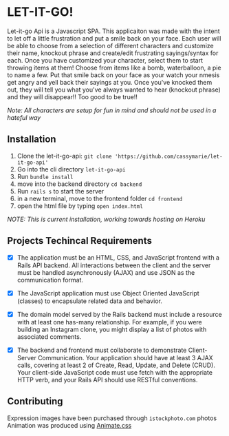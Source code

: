# LET-IT-GO!

Let-it-go Api is a Javascript SPA.  This applicaiton was made with the intent to let off a little frustration and put a smile back on your face.  Each user will be able to choose from a selection of different characters and customize their name, knockout phrase and create/edit frustrating sayings/syntax for each.  Once you have customized your character, select them to start throwing items at them!  Choose from items like a bomb, waterballoon, a pie to name a few.  Put that smile back on your face as your watch your nmesis get angry and yell back their sayings at you.  Once you've knocked them out, they will tell you what you've always wanted to hear (knockout phrase) and they will disappear!! Too good to be true!!  

*Note: All characters are setup for fun in mind and should not be used in a hateful way*

## Installation

1. Clone the let-it-go-api: `git clone 'https://github.com/cassymarie/let-it-go-api'`
2. Go into the cli directory `let-it-go-api`
3. Run `bundle install`
4. move into the backend directory `cd backend`
5. Run `rails s` to start the server
6. in a new terminal, move to the frontend folder `cd frontend`
7. open the html file by typing `open index.html`

*NOTE: This is current installation, working towards hosting on Heroku*
   
## Projects Techincal Requirements

- [X] The application must be an HTML, CSS, and JavaScript frontend with a Rails API backend. All interactions between the client and the server must be handled asynchronously (AJAX) and use JSON as the communication format.

- [X] The JavaScript application must use Object Oriented JavaScript (classes) to encapsulate related data and behavior.

- [X] The domain model served by the Rails backend must include a resource with at least one has-many relationship. For example, if you were building an Instagram clone, you might display a list of photos with associated comments.

- [X] The backend and frontend must collaborate to demonstrate Client-Server Communication. Your application should have at least 3 AJAX calls, covering at least 2 of Create, Read, Update, and Delete (CRUD). Your client-side JavaScript code must use fetch with the appropriate HTTP verb, and your Rails API should use RESTful conventions.

## Contributing

Expression images have been purchased through `istockphoto.com` photos
Animation was produced using [Animate.css](https://animate.style/)